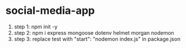 # social-media-app

1. step 1: npm init -y
2. step 2: npm i express mongoose dotenv helmet morgan nodemon
3. step 3: replace test with     "start": "nodemon index.js" in package.json
